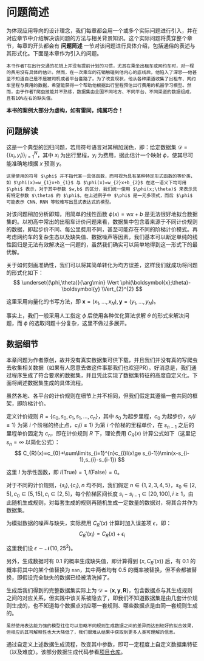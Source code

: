 # 问题简述

为体现应用导向的设计理念，我们每章都会用一个或多个实际问题进行引入，并在对应章节中介绍解决该问题的方法与相关背景知识。这个实际问题将贯穿整个章节，每章的开头都会有 **问题简述** 一节对该问题进行具体介绍，包括通俗的表述与其形式化。下面是本章作为引入的问题。

```admonish example
本书作者T在出行交通的花销上并没有提前计划的习惯，尤其在乘坐出租车或网约车时，对一程的费用没有具体的估计。然而，在一次乘车的花销触碰到他内心的底线后，他陷入了深思——他甚至不知道自己是不是被司机或者平台套路了。为了改变现状，他从各种渠道收集了出租车、网约车里程与费用的数据，希望能获得一个帮助他根据出行里程预估出行费用的机器学习模型。然而，由于作者T爬虫技能并不熟练，数据集由全国不同地方、不同平台、不同渠道的数据组成，且有10%左右的缺失值。
```

**本书的案例大部分为虚构，如有雷同，纯属巧合！**

## 问题解读

这是一个典型的回归问题，若用符号语言对其稍加润色，即：给定数据集 $\mathcal{D}=\{(x_{i} ,y_{i})\}_{i=1}^{N}$，其中 $x_{i}$ 为出行里程，$y_{i}$ 为费用，据此估计一个映射 $\phi$，使其尽可能准确地根据 $x$ 预测 $y$。

```admonish hint
这里使用的符号 $\phi$ 并不指代某一具体函数，而可视为具有某种特定形式函数的等价类，如 $\phi(x)=w_{1}x+b_{1}$ 与 $\phi(x)=w_{2}x+b_{2}$ 在这一语义下均可用 $\phi$ 表示，对于其中参数 $w,b$ 的区分，我们统一使用 $\phi(x;\theta)$ 来表示具有特定参数 $\theta$ 的 $\phi$。在上述例子中 $\phi$ 是一元多项式，而后 $\phi$ 可能表示 CNN、RNN 等较难写出显式表达式的模型。
```

对该问题稍加分析即知，用简单的线性函数 $\phi(x)=wx+b$ 是无法很好地拟合数据集的。以初高中常出的出租车计价问题来看，数据集中包含着来源于不同计价规则的数据，即起步价不同、每公里费用不同，甚至可能存在不同的阶梯计价模式。再考虑网约车的复杂生态以及缺失值、数据噪声等因素，我们基本可以断定单纯的线性回归是无法有效解决这一问题的，虽然我们确实可以简单地得到这一形式下的最优解。

关于如何刻画准确性，我们可以将其简单转化为均方误差，这样我们就成功将问题的形式化如下：
$$
\underset{(\phi,\theta)}{\arg\min} \Vert \phi(\boldsymbol{x};\theta)-\boldsymbol{y} \Vert_{2}^{2}
$$

这里采用向量化的书写方法，即 $\boldsymbol{x}=(x_{1},\dots,x_{N}),\boldsymbol{y}=(y_{1},\dots,y_{N})$。

事实上，我们一般采用人工指定 $\phi$ 后使用各种优化算法求解 $\theta$ 的形式来解决问题，而 $\phi$ 的选取问题十分复杂，这里不做过多展开。

## 数据细节

本章问题为作者原创，故并没有真实数据集可供下载，并且我们并没有真的写爬虫去收集相关数据（如果有人愿意去做这件事那我们也欢迎PR）。好消息是，我们通过程序生成了符合要求的数据集，并且凭此实现了数据集特征的高度自定义化。下面将阐述数据集生成的具体流程。

虽然各地、各平台的计价规则在细节上并不相同，但我们假定其遵循一套共同的框架，即阶梯计价。

定义计价规则 $R=\{c_{0},s_{0},c_{1},s_{1},\dots,c_{n}\}$，其中 $s_{0}$ 为起步里程，$c_{0}$ 为起步价，$s_{i}(i\ge 1)$ 为第 $i$ 个阶梯的终止点，$c_{i}(i\ge 1)$ 为第 $i$ 个阶梯的里程单价，在 $s_{n-1}$ 之后的里程单价固定为 $c_{n}$，即在计价规则 $R$ 下，理论费用 $C_{R}(x)$ 计算公式如下（这里记 $s_{n}=\infty$ 以简化公式）：
$$
C_{R}(x)=c_{0}+\sum\limits_{i=1}^{n}c_{i}I(x\ge s_{i-1})\min(x-s_{i-1},s_{i}-s_{i-1})
$$

这里 $I$ 为示性函数，即 $I(\text{True})=1,I(\text{False})=0$。

对于不同的计价规则，$\{s_{i}\},\{c_{i}\},n$ 均不同，我们假定 $n\in\{1,2,3,4,5\}$，$s_{0}\in[2,5],c_{0}\in[5,15],c_{i}\in [2,5]$，每个阶梯区间长度 $s_{i}-s_{i-1}\in[20,100],i\ge 1$，由此随机生成规则，对每套生成的规则再随机生成一定数量的数据对，将其合并作为数据集。

为模拟数据的噪声与缺失，实际费用 $C_{R}'(x)$ 计算时加入误差项 $\epsilon$，即：
$$
C_{R}'(x_{i})=C_{R}(x)+\epsilon_{i}
$$

这里我们设 $\epsilon\sim \mathcal{N}(10,25^{2})$。

另外，生成数据时有 $0.1$ 的概率生成缺失值，即计算得到 $(x,C_{R}'(x))$ 后，有 $0.1$ 的概率将其中的某个值替换为 `nan`，其中两者均有 $0.5$ 的概率被替换，但不会都被替换，即假设完全缺失的数据已经被清洗掉了。

生成后我们得到的完整数据集实际上为 $\mathcal{D}=\{\boldsymbol{x},\boldsymbol{y},\boldsymbol{R}\}$，包含数据点与其生成规则之间的对应关系，但实践中该关系被隐去了，即我们不知道数据集是由几套计价规则生成的，也不知道每个数据点对应哪一套规则、哪些数据点是由同一套规则生成的。

```admonish hint
虽然使用表达能力强的模型往往可以忽略不同规则生成数据之间的差异而达到较好的拟合效果，但相应的其可解释性也大大降低了，我们很难从结果中获取到更多人类可理解的信息。
```

通过自定义上述数据生成流程，改变其中参数，即可一定程度上自定义数据集特征（以及难度）。该部分数据生成代码参看[项目仓库](https://github.com/timechess/2023-Winter-AI-Seminar)。